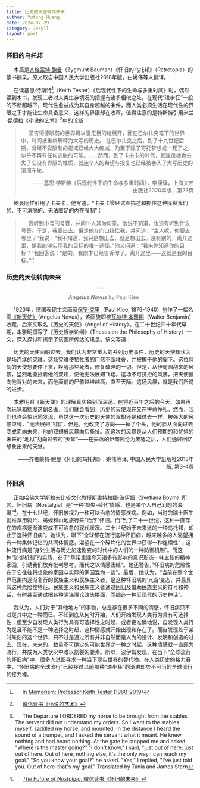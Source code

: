 ```yaml
---
title: 历史的天使转向未来
author: Yutong Huang
date: 2024-07-29
category: Jekyll
layout: post
---
```

<style>
     p {
    text-indent: 20px;
  }
</style>

### 怀旧的乌托邦

本篇是[齐格蒙特·鲍曼][4]（Zygmunt Bauman）《怀旧的乌托邦》（Retrotopia）的读书摘录。原文取自中国人民大学出版社2018年版，由姚伟等人翻译。

在读基思·特斯特[^4]（Keith Tester）《后现代性下的生命与多重时间》时，偶然读到本书，发现二者对人类生存境况的把握有诸多相似之处。在现代“进步狂”一般的不断超越下，现代性愈益成为其自身超越的条件，而人类必须生活在现代性的界限之下才能让生命具备意义，这样的界限却在收窄。值得注意的是特斯特引用米兰·昆德拉《小说的艺术》[^2]中的论断：

>堂吉诃德眼前的世界可以漫无目的地展开，而在巴尔扎克笔下的世界中，时间被重新解释为大写的历史。
>在巴尔扎克之后，到了十九世纪后期，曾经不受限制的视域已经大大缩减，乃至于除了寄托梦想或一死了之，似乎不再有任何逃脱的可能。……然而，到了卡夫卡的时代，就连灵魂也丧失了它没有界限的性质，就连个人的希望与报复也已经被卷入了大写历史的滚滚车轮。
><p align="right">——基思·特斯特《后现代性下的生命与多重时间》，李康译，上海文艺出版社2020年版，第23页</p>

鲍曼同样引用了卡夫卡，他写道，“卡夫卡曾经试图描述和抓住这种操纵我们的、不可消除的、无法餍足的内在强制”：
>我听到小号的号音，并问仆人其为何意。他说不知道，也没有听到什么号音。于是，我要出去。但是他在门口挡住我，并问道：“主人呢，你要去哪里？”我说：“我不知道，我只是想出去，就是想出去。没有别的，离开这里，是我能够实现我的目标的唯一途径。”他又问道：“看来你知道你的目标？”我回答说：“是的，我刚才已经告诉你了。离开这里——这就是我的目标。”[^3]


### 历史的天使转向未来

<div>     <!--块级封装-->
    <center>  <!--将图片和文字居中-->
    <img src="https://hytinefs.github.io/translation-ariadne/fig/Paul_Klee_~_Angelus_Novus_~_1920.jpeg" alt="OPS_images_pg_15" style="zoom:15%;">
    <br>    <!--换行-->
    <p style="color:grey;"><i><b>Angelus Novus</b></i> by Paul Klee</p> <!--标题-->
    </center>
</div>



1920年，德国表现主义画家[保罗·克里][2]（Paul Klee, 1879-1940）创作了一幅名画[《新天使》][1]（Angelus Novus），该画旋即被[瓦尔特·本雅明][3]（Walter Benjamin）收藏，后来又取名《历史的天使》（Angel of History）。在二十世纪四十年代早期，本雅明撰写了《历史哲学论纲》（Theses on the Philosophy of History）一文，深入探讨和揭示了该画所传达的讯息。该文写道：
<p style="font-family: KaiTi">
    历史的天使面朝过去。我们认为非常重大的系列历史事件，历史的天使却认为是场连续的灾难。这场灾难使牺牲者的尸骸不断堆叠，并被掷于他的脚下。这位悲悯的天使想要停下来，唤醒那些死者，修复破碎的一切。但是，从伊甸园刮来的风暴，猛烈地撕扯着他的双翅，使他无法展翅飞翔。这场不可抗拒的风暴，把天使推向他背对的未来，而他面前的尸骸越堆越高，直至天际。这场风暴，就是我们所说的进步。
</p>

本雅明对《新天使》的理解真实独到而深邃。在将近百年之后的今天，如果再次玩味和揣摩这副名画，我们就会看到，历史的天使现在又在拼命挣扎。然而，我们也许会惊讶地发现，虽然这一次历史的天使的双翅还是和过去一样，被强大的风暴束缚，“无法展翅飞翔”，但是，他改变了方向——掉了个头，他的脸从面向过去变成面向未来，他的双翅被风暴向后撕扯。而这次的风暴是从人们预期的和忧惧的未来的“地狱”刮向过去的“天堂”——在失落的伊甸园沦为废墟之后，人们通过回忆想象出来的天堂。
<p align="right">——齐格蒙特·鲍曼《怀旧的乌托邦》, 姚伟等译, 中国人民大学出版社2018年版, 第3-4页</p>

### 怀旧病

正如哈佛大学斯拉夫比较文化教授[斯维特拉娜·波伊姆][5]（Svetlana Boym）所言，怀旧病（Nostalgia）是“一种‘损失-替代’情感，也是某个人自己幻想的浪漫”[^1]。在十七世纪，怀旧被视为一种可以治愈的情感疾病。例如，当时的瑞士医生就推荐用鸦片、蚂蝗和山地旅行来“治疗”怀旧。而“到了二十一世纪，这种一直存在的疾病逐渐演变成不可治愈的现代状况。二十世纪始于未来派的一种乌托邦，却止于这种怀旧病”。她认为，眼下“全球都在流行这种怀旧病，越来越多的人渴望拥有一种集体记忆的共同体情感，渴望在一个碎片化的世界中获得一种连续性“；这种流行病是”身处生活与历史加速剧变的时代中的人们的一种防御机制”。而这种“防御机制”的实质，在于“承诺重建今天诸多有影响的意识形态一味主张的精神家园，引诱我们放弃批判思考，而代之以情感团结“。她还警告，”怀旧病的危险性在于它往往将想象的家园与实际的家园混为一谈”。最后，她认为，“当前在整个世界范围内逐渐复行的民族主义和民族主义者，是这种怀旧病的‘亢奋’变态，并最具有这种危险性特征。民族主义和民族主义者通过回归及借助民族主义的符号和神话，有时甚至通过把各种阴谋理论改头换面，而编造一种反现代的历史神话”。

我认为，人们对于“其他地方”的事物，总是存在很多不同的情感，怀旧病只不过是其中之一种而已。不知到底从何时开始，人们开始发现人类行为具有可选择性；但至少自发现人类行为具有可选择性之时起，或者更准确地说，自发现人类行为是且不能不是一种选择之时起，这种情感就开始出现和存在了。而自发现处于某时某刻的这个世界，只不过是通过所有并非自然而是人为的设计、发明和创造的过去、现在、未来的、数量不可确定的可能世界之一种之时起，这种情感就一直颇为流行，并成为人类状况中难以割裂的要素。所以，波伊姆发现，在当下“全球流行的怀旧病”中，很多人试图寻求一种当下现实世界的替代物。在人类历史的接力赛中，“怀旧病的全球流行”已经接过以前那种“进步狂”的渐进却势不可当的全球流行的接力棒。


[1]: https://en.wikipedia.org/wiki/Angelus_Novus
[2]: https://en.wikipedia.org/wiki/Paul_Klee
[3]: https://en.wikipedia.org/wiki/Walter_Benjamin
[4]: https://en.wikipedia.org/wiki/Zygmunt_Bauman
[5]: https://en.wikipedia.org/wiki/Svetlana_Boym





[^1]: [_The Future of Nostalgia_, 微信读书《怀旧的未来》](https://weread.qq.com/web/bookDetail/02a328305dd66a02adc380c)
[^2]: [微信读书《小说的艺术》](https://weread.qq.com/web/bookDetail/94b32900729dcfa094b6052)
[^3]: The Departure
I ORDERED my horse to be brought from the stables. The servant did not understand my orders. So I went to the stables myself, saddled my horse, and mounted. In the distance I heard the sound of a trumpet, and I asked the servant what it meant. He knew nothing and had heard nothing. At the gate he stopped me and asked: "Where is the master going?" "I don't know," I said, "just out of here, just out of here. Out of here, nothing else, it's the only way I can reach my goal." "So you know your goal?" he asked. "Yes," I replied, "I've just told you. Out of here-that's my goal."
Translated by Tania and James Stern
[^4]: [In Memoriam: Professor Keith Tester (1960-2019)](https://baumaninstitute.leeds.ac.uk/news/in-memoriam-professor-keith-tester-1960-2019/)
